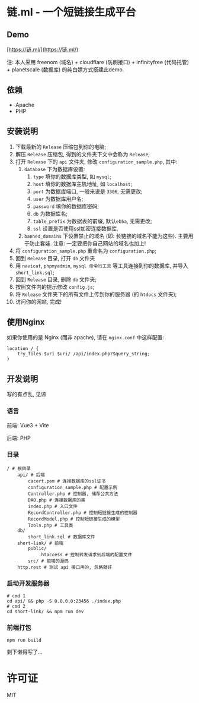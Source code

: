 # 链.ml - 一个短链接生成平台

## Demo

[https://链.ml/](https://链.ml/)

注: 本人采用 freenom (域名) + cloudflare (防刷接口) + infinityfree (代码托管) + planetscale (数据库) 的纯白嫖方式搭建此demo.

## 依赖

- Apache
- PHP

## 安装说明

1. 下载最新的 `Release` 压缩包到你的电脑;
2. 解压 `Release` 压缩包, 得到的文件夹下文中会称为 `Release`;
3. 打开 `Release` 下的 `api` 文件夹, 修改 `configuration_sample.php`, 其中:
	1. `database` 下为数据库设置:
		1. `type` 填你的数据库类型, 如 `mysql`;
		2. `host` 填你的数据库主机地址, 如 `localhost`;
		3. `port` 为数据库端口, 一般来说是 `3306`, 无需更改;
		4. `user` 为数据库用户名;
		5. `password` 填你的数据库密码;
		6. `db` 为数据库名;
		7. `table_prefix` 为数据表的前缀, 默认`eb5a`, 无需更改;
		8. `ssl` 设置是否使用ssl加密连接数据库.
	2. `banned_domains` 下设置禁止的域名 (即: 长链接的域名不能为这些). 主要用于防止套娃. 注意: 一定要把你自己网站的域名也加上!
4. 将 `configuration_sample.php` 重命名为 `configuration.php`;
5. 回到 `Release` 目录, 打开 `db` 文件夹
6. 用 `navicat`, `phpmyadmin`, `mysql 命令行工具` 等工具连接到你的数据库, 并导入 `short_link.sql`;
7. 回到 `Release` 目录, 删除 `db` 文件夹;
8. 按照文件内的提示修改 `config.js`;
9. 将 `Release` 文件夹下的所有文件上传到你的服务器 (的 `htdocs` 文件夹);
10. 访问你的网站, 完成!

## 使用Nginx

如果你使用的是 Nginx (而非 apache), 请在 `nginx.conf` 中这样配置:

```text
location / {
    try_files $uri $uri/ /api/index.php?$query_string;
}
```

## 开发说明

写的有点乱, 见谅

### 语言

前端: Vue3 + Vite

后端: PHP

### 目录

```
/ # 根目录
	api/ # 后端
		cacert.pem # 连接数据库的ssl证书
		configuration_sample.php # 配置示例
		Controller.php # 控制器, 储存公共方法
		DAO.php # 连接数据库的类
		index.php # 入口文件
		RecordController.php # 控制短链接生成的控制器
		RecordModel.php # 控制短链接生成的模型
		Tools.php # 工具类
	db/
		short_link.sql # 数据库文件
	short-link/ # 前端
		public/ 
			.htaccess # 控制转发请求到后端的配置文件
		src/ # 前端的源码
	http.rest # 测试 api 接口用的, 忽略就好
```

### 启动开发服务器

```
# cmd 1
cd api/ && php -S 0.0.0.0:23456 ./index.php
# cmd 2 
cd short-link/ && npm run dev
```

### 前端打包

```
npm run build
```

剩下懒得写了...

# 许可证

MIT
